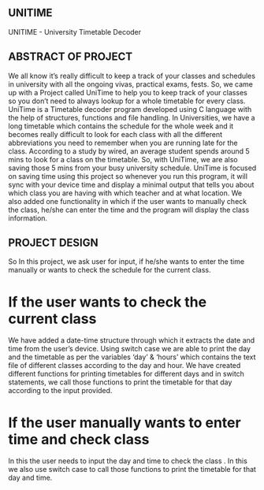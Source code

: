 ## UNITIME
UNITIME - University Timetable Decoder

## ABSTRACT OF PROJECT
We all know it’s really difficult to keep a track of your classes and schedules in university with all the ongoing vivas, practical exams, fests. So, we came up with a Project called UniTime to help you to keep track of your classes so you don’t need to always lookup for a whole timetable for every class.
UniTime is a Timetable decoder program developed using C language with the help of structures, functions and file handling. In Universities, we have a long timetable which contains the schedule for the whole week and it becomes really difficult to look for each class with all the different abbreviations you need to remember when you are running late for the class. According to a study by wired, an average student spends around 5 mins to look for a class on the timetable. So, with UniTime, we are also saving those 5 mins from your busy university schedule.
UniTime is focused on saving time using this project so whenever you run this program, it will sync with your device time and display a minimal output that tells you about which class you are having with which teacher and at what location. We also added one functionality in which if the user wants to manually check the class, he/she can enter the time and the program will display the class information.

## PROJECT DESIGN
So In this project, we ask user for input, if he/she wants to enter the time manually or wants to check the schedule for the current class.
# If the user wants to check the current class
We have added a date-time structure through which it extracts the date and time from the user’s device. Using switch case we are able to print the day and the timetable as per the variables ‘day’ & ‘hours’ which contains the text file of different classes according to the day and hour. We have created different functions for printing timetables for different days and in switch statements, we call those functions to print the timetable for that day according to the input provided.
# If the user manually wants to enter time and check class
In this the user needs to input the day and time to check the class . In this we also use switch case to call those functions to print the timetable for that day and time.
